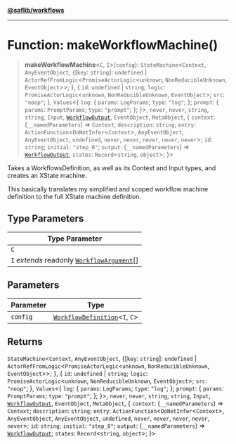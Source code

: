 [**@saflib/workflows**](../index.md)

---

# Function: makeWorkflowMachine()

> **makeWorkflowMachine**\<`C`, `I`\>(`config`): `StateMachine`\<`Context`, `AnyEventObject`, \{\[`key`: `string`\]: `undefined` \| `ActorRefFromLogic`\<`PromiseActorLogic`\<`unknown`, `NonReducibleUnknown`, `EventObject`\>\>; \}, \{ `id`: `undefined` \| `string`; `logic`: `PromiseActorLogic`\<`unknown`, `NonReducibleUnknown`, `EventObject`\>; `src`: `"noop"`; \}, `Values`\<\{ `log`: \{ `params`: `LogParams`; `type`: `"log"`; \}; `prompt`: \{ `params`: `PromptParams`; `type`: `"prompt"`; \}; \}\>, `never`, `never`, `string`, `string`, `Input`, [`WorkflowOutput`](../interfaces/WorkflowOutput.md), `EventObject`, `MetaObject`, \{ `context`: (`__namedParameters`) => `Context`; `description`: `string`; `entry`: `ActionFunction`\<`DoNotInfer`\<`Context`\>, `AnyEventObject`, `AnyEventObject`, `undefined`, `never`, `never`, `never`, `never`, `never`\>; `id`: `string`; `initial`: `"step_0"`; `output`: (`__namedParameters`) => [`WorkflowOutput`](../interfaces/WorkflowOutput.md); `states`: `Record`\<`string`, `object`\>; \}\>

Takes a WorkflowsDefinition, as well as its Context and Input types, and creates an XState machine.

This basically translates my simplified and scoped workflow machine definition to the full XState machine definition.

## Type Parameters

| Type Parameter                                                                   |
| -------------------------------------------------------------------------------- |
| `C`                                                                              |
| `I` _extends_ readonly [`WorkflowArgument`](../interfaces/WorkflowArgument.md)[] |

## Parameters

| Parameter | Type                                                                    |
| --------- | ----------------------------------------------------------------------- |
| `config`  | [`WorkflowDefinition`](../interfaces/WorkflowDefinition.md)\<`I`, `C`\> |

## Returns

`StateMachine`\<`Context`, `AnyEventObject`, \{\[`key`: `string`\]: `undefined` \| `ActorRefFromLogic`\<`PromiseActorLogic`\<`unknown`, `NonReducibleUnknown`, `EventObject`\>\>; \}, \{ `id`: `undefined` \| `string`; `logic`: `PromiseActorLogic`\<`unknown`, `NonReducibleUnknown`, `EventObject`\>; `src`: `"noop"`; \}, `Values`\<\{ `log`: \{ `params`: `LogParams`; `type`: `"log"`; \}; `prompt`: \{ `params`: `PromptParams`; `type`: `"prompt"`; \}; \}\>, `never`, `never`, `string`, `string`, `Input`, [`WorkflowOutput`](../interfaces/WorkflowOutput.md), `EventObject`, `MetaObject`, \{ `context`: (`__namedParameters`) => `Context`; `description`: `string`; `entry`: `ActionFunction`\<`DoNotInfer`\<`Context`\>, `AnyEventObject`, `AnyEventObject`, `undefined`, `never`, `never`, `never`, `never`, `never`\>; `id`: `string`; `initial`: `"step_0"`; `output`: (`__namedParameters`) => [`WorkflowOutput`](../interfaces/WorkflowOutput.md); `states`: `Record`\<`string`, `object`\>; \}\>
